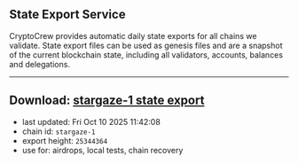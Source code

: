 ## State Export Service
CryptoCrew provides automatic daily state exports for all chains we validate. State export files can be used as genesis files and are a snapshot of the current blockchain state, including all validators, accounts, balances and delegations.

---
**Download: [stargaze-1 state export](https://dl-eu2.ccvalidators.com/SERVICE/stargaze/stargaze-1_export_25344364.json)**
---

- last updated: Fri Oct 10 2025 11:42:08
- chain id: `stargaze-1`
- export height: `25344364`
- use for: airdrops, local tests, chain recovery
